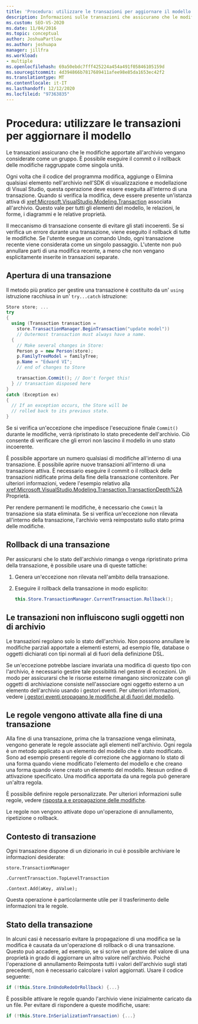 ```yaml
---
title: 'Procedura: utilizzare le transazioni per aggiornare il modello'
description: Informazioni sulle transazioni che assicurano che le modifiche apportate all'archivio vengano considerate come un gruppo e come utilizzare le transazioni per aggiornare il modello.
ms.custom: SEO-VS-2020
ms.date: 11/04/2016
ms.topic: conceptual
author: JoshuaPartlow
ms.author: joshuapa
manager: jillfra
ms.workload:
- multiple
ms.openlocfilehash: 69a50ebdc7fff425224a454a491f05846105159d
ms.sourcegitcommit: 4d394866b7817689411afee98e85da1653ec42f2
ms.translationtype: MT
ms.contentlocale: it-IT
ms.lasthandoff: 12/12/2020
ms.locfileid: "97363835"
---
```

# <a name="how-to-use-transactions-to-update-the-model"></a>Procedura: utilizzare le transazioni per aggiornare il modello
Le transazioni assicurano che le modifiche apportate all'archivio vengano considerate come un gruppo. È possibile eseguire il commit o il rollback delle modifiche raggruppate come singola unità.

 Ogni volta che il codice del programma modifica, aggiunge o Elimina qualsiasi elemento nell'archivio nell'SDK di visualizzazione e modellazione di Visual Studio, questa operazione deve essere eseguita all'interno di una transazione. Quando si verifica la modifica, deve essere presente un'istanza attiva di <xref:Microsoft.VisualStudio.Modeling.Transaction> associata all'archivio. Questo vale per tutti gli elementi del modello, le relazioni, le forme, i diagrammi e le relative proprietà.

 Il meccanismo di transazione consente di evitare gli stati incoerenti. Se si verifica un errore durante una transazione, viene eseguito il rollback di tutte le modifiche. Se l'utente esegue un comando Undo, ogni transazione recente viene considerata come un singolo passaggio. L'utente non può annullare parti di una modifica recente, a meno che non vengano esplicitamente inserite in transazioni separate.

## <a name="opening-a-transaction"></a>Apertura di una transazione
 Il metodo più pratico per gestire una transazione è costituito da un' `using` istruzione racchiusa in un' `try...catch` istruzione:

```csharp
Store store; ...
try
{
  using (Transaction transaction =
    store.TransactionManager.BeginTransaction("update model"))
    // Outermost transaction must always have a name.
  {
    // Make several changes in Store:
    Person p = new Person(store);
    p.FamilyTreeModel = familyTree;
    p.Name = "Edward VI";
    // end of changes to Store

    transaction.Commit(); // Don't forget this!
  } // transaction disposed here
}
catch (Exception ex)
{
  // If an exception occurs, the Store will be
  // rolled back to its previous state.
}
```

 Se si verifica un'eccezione che impedisce l'esecuzione finale `Commit()` durante le modifiche, verrà ripristinato lo stato precedente dell'archivio. Ciò consente di verificare che gli errori non lascino il modello in uno stato incoerente.

 È possibile apportare un numero qualsiasi di modifiche all'interno di una transazione. È possibile aprire nuove transazioni all'interno di una transazione attiva. È necessario eseguire il commit o il rollback delle transazioni nidificate prima della fine della transazione contenitore. Per ulteriori informazioni, vedere l'esempio relativo alla <xref:Microsoft.VisualStudio.Modeling.Transaction.TransactionDepth%2A> Proprietà.

 Per rendere permanenti le modifiche, è necessario che `Commit` la transazione sia stata eliminata. Se si verifica un'eccezione non rilevata all'interno della transazione, l'archivio verrà reimpostato sullo stato prima delle modifiche.

## <a name="rolling-back-a-transaction"></a>Rollback di una transazione
 Per assicurarsi che lo stato dell'archivio rimanga o venga ripristinato prima della transazione, è possibile usare una di queste tattiche:

1. Genera un'eccezione non rilevata nell'ambito della transazione.

2. Eseguire il rollback della transazione in modo esplicito:

    ```csharp
    this.Store.TransactionManager.CurrentTransaction.Rollback();
    ```

## <a name="transactions-do-not-affect-non-store-objects"></a>Le transazioni non influiscono sugli oggetti non di archivio
 Le transazioni regolano solo lo stato dell'archivio. Non possono annullare le modifiche parziali apportate a elementi esterni, ad esempio file, database o oggetti dichiarati con tipi normali al di fuori della definizione DSL.

 Se un'eccezione potrebbe lasciare invariata una modifica di questo tipo con l'archivio, è necessario gestire tale possibilità nel gestore di eccezioni. Un modo per assicurarsi che le risorse esterne rimangano sincronizzate con gli oggetti di archiviazione consiste nell'associare ogni oggetto esterno a un elemento dell'archivio usando i gestori eventi. Per ulteriori informazioni, vedere [i gestori eventi propagano le modifiche al di fuori del modello](../modeling/event-handlers-propagate-changes-outside-the-model.md).

## <a name="rules-fire-at-the-end-of-a-transaction"></a>Le regole vengono attivate alla fine di una transazione
 Alla fine di una transazione, prima che la transazione venga eliminata, vengono generate le regole associate agli elementi nell'archivio. Ogni regola è un metodo applicato a un elemento del modello che è stato modificato. Sono ad esempio presenti regole di correzione che aggiornano lo stato di una forma quando viene modificato l'elemento del modello e che creano una forma quando viene creato un elemento del modello. Nessun ordine di attivazione specificato. Una modifica apportata da una regola può generare un'altra regola.

 È possibile definire regole personalizzate. Per ulteriori informazioni sulle regole, vedere [risposta a e propagazione delle modifiche](../modeling/responding-to-and-propagating-changes.md).

 Le regole non vengono attivate dopo un'operazione di annullamento, ripetizione o rollback.

## <a name="transaction-context"></a>Contesto di transazione
 Ogni transazione dispone di un dizionario in cui è possibile archiviare le informazioni desiderate:

 `store.TransactionManager`

 `.CurrentTransaction.TopLevelTransaction`

 `.Context.Add(aKey, aValue);`

 Questa operazione è particolarmente utile per il trasferimento delle informazioni tra le regole.

## <a name="transaction-state"></a>Stato della transazione
 In alcuni casi è necessario evitare la propagazione di una modifica se la modifica è causata da un'operazione di rollback o di una transazione. Questo può accadere, ad esempio, se si scrive un gestore del valore di una proprietà in grado di aggiornare un altro valore nell'archivio. Poiché l'operazione di annullamento Reimposta tutti i valori dell'archivio sugli stati precedenti, non è necessario calcolare i valori aggiornati. Usare il codice seguente:

```csharp
if (!this.Store.InUndoRedoOrRollback) {...}
```

 È possibile attivare le regole quando l'archivio viene inizialmente caricato da un file. Per evitare di rispondere a queste modifiche, usare:

```csharp
if (!this.Store.InSerializationTransaction) {...}
```

